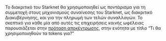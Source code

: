 Το διακριτικό του Starknet θα χρησιμοποιηθεί ως ποντάρισμα για τη συμμετοχή στους μηχανισμούς συναίνεσης του Starknet, ως διακριτικό Διακυβέρνησης, και για την πληρωμή των τελών συναλλαγών. Το σκεπτικό για κάθε μία από αυτές τις επιχειρήσεις κοινής ωφέλειας παρουσιάζεται στην [πρόταση αποκέντρωσης](https://medium.com/@starkware/part-2-a-decentralization-and-governance-proposal-for-starknet-23e335645778), στην ενότητα με τίτλο “Τι θα χρησιμοποιηθούν τα tokens για?”